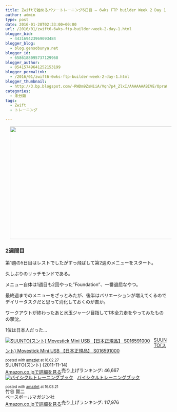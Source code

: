```yaml
---
title: Zwiftで始めるパワートレーニング6日目 – 6wks FTP builder Week 2 Day 1
author: admin
type: post
date: 2016-01-28T02:33:00+00:00
url: /2016/01/zwift6-6wks-ftp-builder-week-2-day-1.html
blogger_bid:
  - 443169423969093484
blogger_blog:
  - blog.gensobunya.net
blogger_id:
  - 6586188095737129968
blogger_author:
  - 05415749641252153199
blogger_permalink:
  - /2016/01/zwift6-6wks-ftp-builder-week-2-day-1.html
blogger_thumbnail:
  - http://3.bp.blogspot.com/-RWDm9ZsNiiA/Vqn7p4_ZlxI/AAAAAAABIVE/Opra8qwPaJY/s640/2016-01-28_1835310.jpg
categories:
  - 未分類
tags:
  - Zwift
  - トレーニング

---
```

<div class="separator" style="clear: both; text-align: center;">
  <a href="http://3.bp.blogspot.com/-RWDm9ZsNiiA/Vqn7p4_ZlxI/AAAAAAABIVE/Opra8qwPaJY/s1600/2016-01-28_1835310.jpg" imageanchor="1" style="margin-left: 1em; margin-right: 1em;"><img border="0" height="352" src="https://blog.gensobunya.net/wp-content/uploads/2016/01/2016-01-28_1835310.jpg" width="640" /></a>
</div>



### 2週間目

第1週の5日目はレストでしたがすっ飛ばして第2週のメニューをスタート。

久しぶりのリッチモンドである。

メニュー自体は1週目も2回やった&#8221;Foundation&#8221;、一番退屈なやつ。

最終週までのメニューをざっとみたが、後半はバリエーションが増えてくるのでデイリータスクだと思って消化しておくのが吉か。

ワークアウトが終わったあと水玉ジャージ目指して1本全力走をやってみたものの撃沈。

1位は日本人だった…

<div class="amazlet-box" style="margin-bottom:0px;">
  <div class="amazlet-image" style="float:left;margin:0px 12px 1px 0px;">
    <a href="http://www.amazon.co.jp/exec/obidos/ASIN/B0050GL5GM/gensobunya-22/ref=nosim/" name="amazletlink" target="_blank"><img src="https://images-fe.ssl-images-amazon.com/images/I/41MImoh-wkL._SL160_.jpg" alt="SUUNTO(スント) Movestick Mini USB 【日本正規品】 S016591000" style="border: none;" /></a>
  </div>

  <div class="amazlet-info" style="line-height:120%; margin-bottom: 10px">
    <div class="amazlet-name" style="margin-bottom:10px;line-height:120%">
<a href="http://www.amazon.co.jp/exec/obidos/ASIN/B0050GL5GM/gensobunya-22/ref=nosim/" name="amazletlink" target="_blank">SUUNTO(スント) Movestick Mini USB 【日本正規品】 S016591000</a></p>

<div class="amazlet-powered-date" style="font-size:80%;margin-top:5px;line-height:120%">
  posted with <a href="http://www.amazlet.com/" title="amazlet" target="_blank">amazlet</a> at 16.02.27
</div>


<div class="amazlet-detail">
SUUNTO(スント) (2011-11-14)<br />売り上げランキング: 46,667


<div class="amazlet-sub-info" style="float: left;">
<div class="amazlet-link" style="margin-top: 5px">
  <a href="http://www.amazon.co.jp/exec/obidos/ASIN/B0050GL5GM/gensobunya-22/ref=nosim/" name="amazletlink" target="_blank">Amazon.co.jpで詳細を見る</a>
</div>

  </div>

  <div class="amazlet-footer" style="clear: left">
  </div>
</div>

<div class="amazlet-box" style="margin-bottom:0px;">
  <div class="amazlet-image" style="float:left;margin:0px 12px 1px 0px;">
    <a href="http://www.amazon.co.jp/exec/obidos/ASIN/4583103778/gensobunya-22/ref=nosim/" name="amazletlink" target="_blank"><img src="https://images-fe.ssl-images-amazon.com/images/I/51xxkXLrcrL._SL160_.jpg" alt="バイシクルトレーニングブック" style="border: none;" /></a>
  </div>

  <div class="amazlet-info" style="line-height:120%; margin-bottom: 10px">
    <div class="amazlet-name" style="margin-bottom:10px;line-height:120%">
<a href="http://www.amazon.co.jp/exec/obidos/ASIN/4583103778/gensobunya-22/ref=nosim/" name="amazletlink" target="_blank">バイシクルトレーニングブック</a></p>

<div class="amazlet-powered-date" style="font-size:80%;margin-top:5px;line-height:120%">
  posted with <a href="http://www.amazlet.com/" title="amazlet" target="_blank">amazlet</a> at 16.03.21
</div>


<div class="amazlet-detail">
竹谷 賢二 <br />ベースボールマガジン社 <br />売り上げランキング: 117,976


<div class="amazlet-sub-info" style="float: left;">
<div class="amazlet-link" style="margin-top: 5px">
  <a href="http://www.amazon.co.jp/exec/obidos/ASIN/4583103778/gensobunya-22/ref=nosim/" name="amazletlink" target="_blank">Amazon.co.jpで詳細を見る</a>
</div>

  </div>

  <div class="amazlet-footer" style="clear: left">
  </div>
</div>

